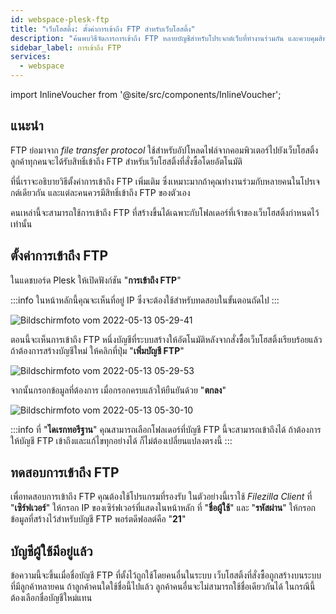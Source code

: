 ```yaml
---
id: webspace-plesk-ftp
title: "เว็บโฮสติ้ง: ตั้งค่าการเข้าถึง FTP สำหรับเว็บโฮสติ้ง"
description: "ค้นพบวิธีจัดการการเข้าถึง FTP หลายบัญชีสำหรับโปรเจกต์เว็บที่ทำงานร่วมกัน และควบคุมสิทธิ์โฟลเดอร์ได้อย่างมีประสิทธิภาพ → เรียนรู้เพิ่มเติมตอนนี้"
sidebar_label: การเข้าถึง FTP
services:
  - webspace
---
```


import InlineVoucher from '@site/src/components/InlineVoucher';

## แนะนำ

FTP ย่อมาจาก *file transfer protocol* ใช้สำหรับอัปโหลดไฟล์จากคอมพิวเตอร์ไปยังเว็บโฮสติ้ง
ลูกค้าทุกคนจะได้รับสิทธิ์เข้าถึง FTP สำหรับเว็บโฮสติ้งที่สั่งซื้อโดยอัตโนมัติ

ที่นี่เราจะอธิบายวิธีตั้งค่าการเข้าถึง FTP เพิ่มเติม ซึ่งเหมาะมากถ้าคุณทำงานร่วมกับหลายคนในโปรเจกต์เดียวกัน และแต่ละคนควรมีสิทธิ์เข้าถึง FTP ของตัวเอง

คนเหล่านี้จะสามารถใช้การเข้าถึง FTP ที่สร้างขึ้นได้เฉพาะกับโฟลเดอร์ที่เจ้าของเว็บโฮสติ้งกำหนดไว้เท่านั้น

<InlineVoucher />

## ตั้งค่าการเข้าถึง FTP

ในแดชบอร์ด Plesk ให้เปิดฟังก์ชัน "**การเข้าถึง FTP**"

:::info
ในหน้าหลักนี้คุณจะเห็นที่อยู่ IP ซึ่งจะต้องใช้สำหรับทดสอบในขั้นตอนถัดไป
:::

![Bildschirmfoto vom 2022-05-13 05-29-41](https://screensaver01.zap-hosting.com/index.php/s/FK3mBHJRqS3xdbB/preview)

ตอนนี้จะเห็นการเข้าถึง FTP หนึ่งบัญชีที่ระบบสร้างให้อัตโนมัติหลังจากสั่งซื้อเว็บโฮสติ้งเรียบร้อยแล้ว
ถ้าต้องการสร้างบัญชีใหม่ ให้คลิกที่ปุ่ม "**เพิ่มบัญชี FTP**"

![Bildschirmfoto vom 2022-05-13 05-29-53](https://screensaver01.zap-hosting.com/index.php/s/L2Qa3p5nYHA3WGf/preview)

จากนั้นกรอกข้อมูลที่ต้องการ เมื่อกรอกครบแล้วให้ยืนยันด้วย "**ตกลง**"

![Bildschirmfoto vom 2022-05-13 05-30-10](https://screensaver01.zap-hosting.com/index.php/s/xZM5rmy3QsPJN52/preview)

:::info
ที่ "**ไดเรกทอรีฐาน**" คุณสามารถเลือกโฟลเดอร์ที่บัญชี FTP นี้จะสามารถเข้าถึงได้ ถ้าต้องการให้บัญชี FTP เข้าถึงและแก้ไขทุกอย่างได้ ก็ไม่ต้องเปลี่ยนแปลงตรงนี้
:::

## ทดสอบการเข้าถึง FTP

เพื่อทดสอบการเข้าถึง FTP คุณต้องใช้โปรแกรมที่รองรับ ในตัวอย่างนี้เราใช้ *Filezilla Client*
ที่ "**เซิร์ฟเวอร์**" ให้กรอก IP ของเซิร์ฟเวอร์ที่แสดงในหน้าหลัก
ที่ "**ชื่อผู้ใช้**" และ "**รหัสผ่าน**" ให้กรอกข้อมูลที่สร้างไว้สำหรับบัญชี FTP
พอร์ตดีฟอลต์คือ "**21**"

## บัญชีผู้ใช้มีอยู่แล้ว

ข้อความนี้จะขึ้นเมื่อชื่อบัญชี FTP ที่ตั้งไว้ถูกใช้โดยคนอื่นในระบบ
เว็บโฮสติ้งที่สั่งซื้อถูกสร้างบนระบบที่มีลูกค้าหลายคน ถ้าลูกค้าคนใดใช้ชื่อนี้ไปแล้ว ลูกค้าคนอื่นจะไม่สามารถใช้ชื่อเดียวกันได้
ในกรณีนี้ต้องเลือกชื่อบัญชีใหม่แทน

<InlineVoucher />